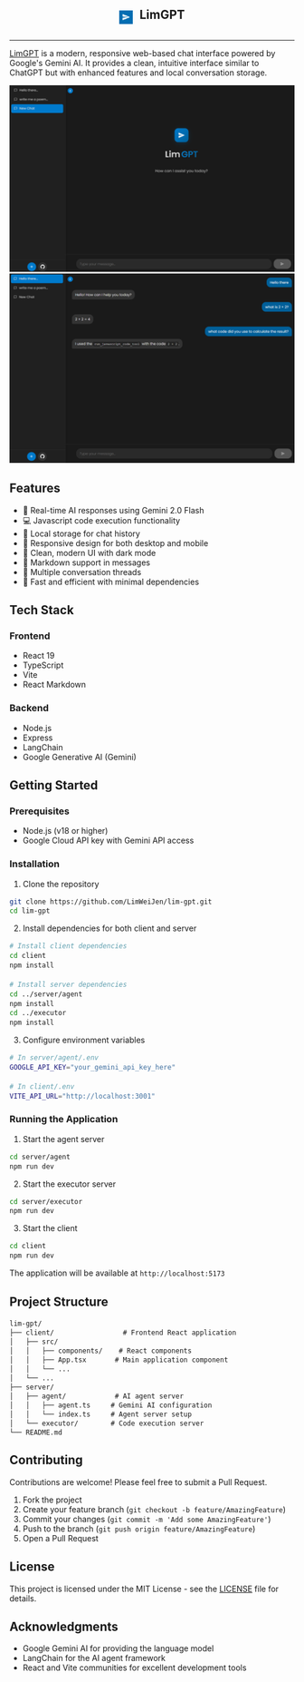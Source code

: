 <div align="center">
  <img src="./client/public/icon.svg" alt="LimGPT Logo" width="24" height="24" style="vertical-align: middle">
  <h2 style="display: inline-block; margin-left: 8px">LimGPT</h2>
</div>

--- 

<a href="https://lim-gpt.app.genez.io/" target="_blank">LimGPT</a>
 is a modern, responsive web-based chat interface powered by Google's Gemini AI. It provides a clean, intuitive interface similar to ChatGPT but with enhanced features and local conversation storage.

![LimGPT Interface](./client/public/screenshot-1.png)
![LimGPT Interface](./client/public/screenshot.png)

## Features

- 🚀 Real-time AI responses using Gemini 2.0 Flash
- 💻 Javascript code execution functionality
- 💾 Local storage for chat history
- 📱 Responsive design for both desktop and mobile
- 🎨 Clean, modern UI with dark mode
- 📝 Markdown support in messages
- 🔄 Multiple conversation threads
- 🎯 Fast and efficient with minimal dependencies

## Tech Stack

### Frontend
- React 19
- TypeScript
- Vite
- React Markdown

### Backend
- Node.js
- Express
- LangChain
- Google Generative AI (Gemini)

## Getting Started

### Prerequisites
- Node.js (v18 or higher)
- Google Cloud API key with Gemini API access

### Installation

1. Clone the repository
```bash
git clone https://github.com/LimWeiJen/lim-gpt.git
cd lim-gpt
```

2. Install dependencies for both client and server
```bash
# Install client dependencies
cd client
npm install

# Install server dependencies
cd ../server/agent
npm install
cd ../executor
npm install
```

3. Configure environment variables
```bash
# In server/agent/.env
GOOGLE_API_KEY="your_gemini_api_key_here"

# In client/.env
VITE_API_URL="http://localhost:3001"
```

### Running the Application

1. Start the agent server
```bash
cd server/agent
npm run dev
```

2. Start the executor server
```bash
cd server/executor
npm run dev
```

3. Start the client
```bash
cd client
npm run dev
```

The application will be available at `http://localhost:5173`

## Project Structure

```
lim-gpt/
├── client/                 # Frontend React application
│   ├── src/
│   │   ├── components/    # React components
│   │   ├── App.tsx       # Main application component
│   │   └── ...
│   └── ...
├── server/
│   ├── agent/            # AI agent server
│   │   ├── agent.ts     # Gemini AI configuration
│   │   └── index.ts     # Agent server setup
│   └── executor/        # Code execution server
└── README.md
```

## Contributing

Contributions are welcome! Please feel free to submit a Pull Request.

1. Fork the project
2. Create your feature branch (`git checkout -b feature/AmazingFeature`)
3. Commit your changes (`git commit -m 'Add some AmazingFeature'`)
4. Push to the branch (`git push origin feature/AmazingFeature`)
5. Open a Pull Request

## License

This project is licensed under the MIT License - see the [LICENSE](LICENSE) file for details.

## Acknowledgments

- Google Gemini AI for providing the language model
- LangChain for the AI agent framework
- React and Vite communities for excellent development tools
